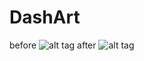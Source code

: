 # DashArt

before
![alt tag](https://raw.githubusercontent.com/tuckershannon/DashArt/master/apple.jpg)
after
![alt tag](https://raw.githubusercontent.com/tuckershannon/DashArt/master/test.png)

